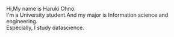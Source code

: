 Hi,My name is Haruki Ohno.  
I'm a University student.And my major is Information science and engineering.  
Especially, I study datascience.  
